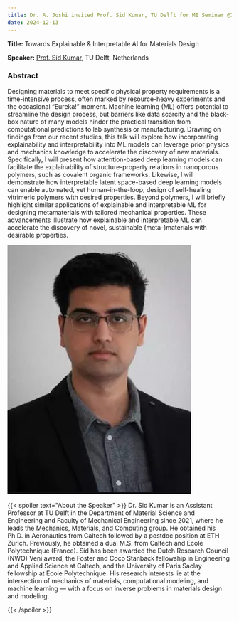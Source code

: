 ```yaml
---
title: Dr. A. Joshi invited Prof. Sid Kumar, TU Delft for ME Seminar @IISc
date: 2024-12-13
---
```


**Title:** Towards Explainable & Interpretable AI for Materials Design

**Speaker:** [Prof. Sid Kumar](https://www.mech-mat.com/home), TU Delft, Netherlands

<!--more-->

### Abstract
Designing materials to meet specific physical property requirements is a time-intensive process, often
marked by resource-heavy experiments and the occasional “Eureka!” moment. Machine learning (ML)
offers potential to streamline the design process, but barriers like data scarcity and the black-box nature of
many models hinder the practical transition from computational predictions to lab synthesis or
manufacturing. Drawing on findings from our recent studies, this talk will explore how incorporating
explainability and interpretability into ML models can leverage prior physics and mechanics knowledge to
accelerate the discovery of new materials. Specifically, I will present how attention-based deep learning
models can facilitate the explainability of structure-property relations in nanoporous polymers, such as
covalent organic frameworks. Likewise, I will demonstrate how interpretable latent space-based deep
learning models can enable automated, yet human-in-the-loop, design of self-healing vitrimeric polymers
with desired properties. Beyond polymers, I will briefly highlight similar applications of explainable and
interpretable ML for designing metamaterials with tailored mechanical properties. These advancements
illustrate how explainable and interpretable ML can accelerate the discovery of novel, sustainable (meta-)materials with desirable properties.

![Sid Kumar](sid_kumar.jpg "Prof. Sid Kumar, TU Delft")

{{< spoiler text="About the Speaker" >}}
Dr. Sid Kumar is an Assistant Professor at TU Delft in the
Department of Material Science and Engineering and Faculty of
Mechanical Engineering since 2021, where he leads the
Mechanics, Materials, and Computing group. He obtained his
Ph.D. in Aeronautics from Caltech followed by a postdoc position
at ETH Zürich. Previously, he obtained a dual M.S. from Caltech
and Ecole Polytechnique (France). Sid has been awarded the
Dutch Research Council (NWO) Veni award, the Foster and Coco
Stanback fellowship in Engineering and Applied Science at
Caltech, and the University of Paris Saclay fellowship at Ecole
Polytechnique. His research interests lie at the intersection of
mechanics of materials, computational modeling, and machine
learning — with a focus on inverse problems in materials design
and modeling.

{{< /spoiler >}}
